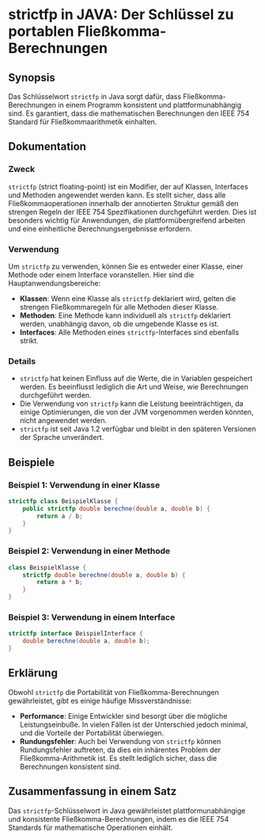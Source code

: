 <!--
Meta Description: # strictfp in JAVA: Der Schlüssel zu portablen Fließkomma-Berechnungen ## Synopsis Das Schlüsselwort `strictfp` in Java sorgt dafür, dass Fließkomma-B...
Meta Keywords: strictfp, die, der, double, java
-->

# strictfp in JAVA: Der Schlüssel zu portablen Fließkomma-Berechnungen

## Synopsis
Das Schlüsselwort `strictfp` in Java sorgt dafür, dass Fließkomma-Berechnungen in einem Programm konsistent und plattformunabhängig sind. Es garantiert, dass die mathematischen Berechnungen den IEEE 754 Standard für Fließkommaarithmetik einhalten.

## Dokumentation
### Zweck
`strictfp` (strict floating-point) ist ein Modifier, der auf Klassen, Interfaces und Methoden angewendet werden kann. Es stellt sicher, dass alle Fließkommaoperationen innerhalb der annotierten Struktur gemäß den strengen Regeln der IEEE 754 Spezifikationen durchgeführt werden. Dies ist besonders wichtig für Anwendungen, die plattformübergreifend arbeiten und eine einheitliche Berechnungsergebnisse erfordern.

### Verwendung
Um `strictfp` zu verwenden, können Sie es entweder einer Klasse, einer Methode oder einem Interface voranstellen. Hier sind die Hauptanwendungsbereiche:

- **Klassen**: Wenn eine Klasse als `strictfp` deklariert wird, gelten die strengen Fließkommaregeln für alle Methoden dieser Klasse.
- **Methoden**: Eine Methode kann individuell als `strictfp` deklariert werden, unabhängig davon, ob die umgebende Klasse es ist.
- **Interfaces**: Alle Methoden eines `strictfp`-Interfaces sind ebenfalls strikt.

### Details
- `strictfp` hat keinen Einfluss auf die Werte, die in Variablen gespeichert werden. Es beeinflusst lediglich die Art und Weise, wie Berechnungen durchgeführt werden.
- Die Verwendung von `strictfp` kann die Leistung beeinträchtigen, da einige Optimierungen, die von der JVM vorgenommen werden könnten, nicht angewendet werden.
- `strictfp` ist seit Java 1.2 verfügbar und bleibt in den späteren Versionen der Sprache unverändert.

## Beispiele
### Beispiel 1: Verwendung in einer Klasse
```java
strictfp class BeispielKlasse {
    public strictfp double berechne(double a, double b) {
        return a / b;
    }
}
```

### Beispiel 2: Verwendung in einer Methode
```java
class BeispielKlasse {
    strictfp double berechne(double a, double b) {
        return a * b;
    }
}
```

### Beispiel 3: Verwendung in einem Interface
```java
strictfp interface BeispielInterface {
    double berechne(double a, double b);
}
```

## Erklärung
Obwohl `strictfp` die Portabilität von Fließkomma-Berechnungen gewährleistet, gibt es einige häufige Missverständnisse:

- **Performance**: Einige Entwickler sind besorgt über die mögliche Leistungseinbuße. In vielen Fällen ist der Unterschied jedoch minimal, und die Vorteile der Portabilität überwiegen.
- **Rundungsfehler**: Auch bei Verwendung von `strictfp` können Rundungsfehler auftreten, da dies ein inhärentes Problem der Fließkomma-Arithmetik ist. Es stellt lediglich sicher, dass die Berechnungen konsistent sind.

## Zusammenfassung in einem Satz
Das `strictfp`-Schlüsselwort in Java gewährleistet plattformunabhängige und konsistente Fließkomma-Berechnungen, indem es die IEEE 754 Standards für mathematische Operationen einhält.